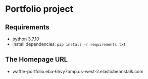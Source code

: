 # Portfolio project

## Requirements
- python 3.7.10
- install dependencies: `pip install -r requirements.txt`

## The Homepage URL

- waffle-portfolio.eba-6hvy7bmp.us-west-2.elasticbeanstalk.com 